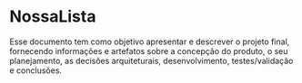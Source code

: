 # NossaLista
Esse documento tem como objetivo apresentar e descrever o projeto final, fornecendo informações e artefatos sobre 
a concepção do produto, o seu planejamento, as decisões arquiteturais, desenvolvimento, testes/validação e conclusões.
